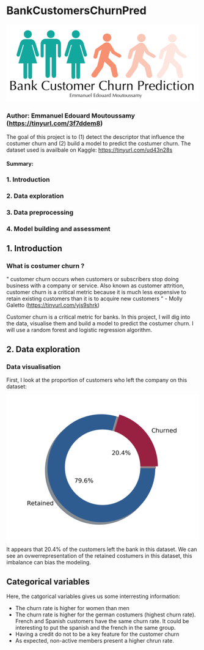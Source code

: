 # BankCustomersChurnPred
 
![bank_costumer_churn_prediction](Results/bank_costumer_churn_prediction.png)

### Author: Emmanuel Edouard Moutoussamy (https://tinyurl.com/3f7ddem8)

The goal of this project is to (1) detect the descriptor that influence the costumer churn and (2) build a model to predict the costumer churn.
The dataset used is availbale on Kaggle: https://tinyurl.com/ud43n28s


#### Summary:
### 1. Introduction
### 2. Data exploration
### 3. Data preprocessing
### 4. Model building and assessment

## 1. Introduction
### What is costumer churn ?

" customer churn occurs when customers or subscribers stop doing business with a company or service. Also known as customer attrition, customer churn is a critical metric because it is much less expensive to retain existing customers than it is to acquire new customers " - Molly Galetto (https://tinyurl.com/yjs9shrk)



Customer churn is a critical metric for banks. In this project, I will dig into the data, visualise them and build a model to predict the costumer churn. I will use a random forest and logistic regression algorithm.

## 2. Data exploration 

### Data visualisation

First, I look at the proportion of customers who left the company on this dataset:

![donut_churn_percent](Results/donut_churn_percent.png)

It appears that 20.4% of the customers left the bank in this dataset. We can see an ovwerrepresentation of the retained costumers in this dataset, this imbalance can bias the modeling.

## Categorical variables 

Here, the catgorical variables gives us some interresting information:
- The churn rate is higher for women than men
- The churn rate is higher for the german costumers (highest churn rate). French and Spanish customers have the same churn rate. It could be interesting to put the spanish and the french in the same group.
- Having a credit do not to be a key feature for the customer churn
- As expected, non-active members present a higher chrun rate.

